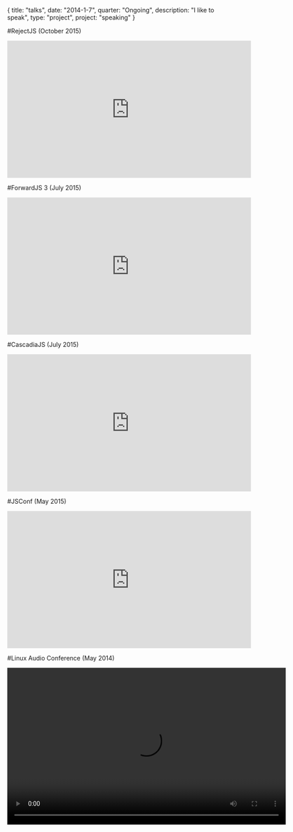 {
  title: "talks",
  date:  "2014-1-7",
  quarter: "Ongoing",
  description: "I like to speak",
  type: "project",
  project: "speaking"
}

#RejectJS (October 2015)

<iframe class="center-vid" width="560" height="315" src="https://www.youtube.com/watch?v=GKTSvI8qw_M" frameborder="0" allowfullscreen></iframe>

#ForwardJS 3 (July 2015)

<iframe class="center-vid" width="560" height="315" src="https://www.youtube.com/embed/6a1iOfyn5e8" frameborder="0" allowfullscreen></iframe>


#CascadiaJS (July 2015)

<iframe class="center-vid" width="560" height="315" src="https://www.youtube.com/embed/47XMs6pcf7w" frameborder="0" allowfullscreen></iframe>

#JSConf (May 2015)

<iframe class="center-vid" width="560" height="315" src="https://www.youtube.com/embed/gmQ1kcj8Q2k" frameborder="0" allowfullscreen></iframe>

#Linux Audio Conference (May 2014)

<video class="center-vid" controls="" tabindex="0" height="360" width="640"><source type="video/webm" src="http://lac.linuxaudio.org/2014/recordings/day2/myles_borins_360p.webm"></video>